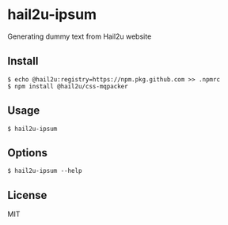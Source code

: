 # hail2u-ipsum

Generating dummy text from Hail2u website


## Install

    $ echo @hail2u:registry=https://npm.pkg.github.com >> .npmrc
    $ npm install @hail2u/css-mqpacker


## Usage

    $ hail2u-ipsum


## Options

    $ hail2u-ipsum --help


## License

MIT
